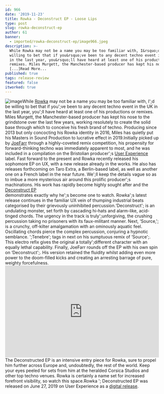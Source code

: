 ```yaml
---
id: 966
date: '2019-11-23'
title: Rowka - Deconstruct EP - Loose Lips
type: post
slug: rowka-deconstruct-ep
author: 61
banner:
  - imported/rowka-deconstruct-ep/image966.jpeg
description: >-
  While Rowka may not be a name you may be too familiar with, I&rsquo;d be
  willing to bet that if you&rsquo;ve been to any decent techno event in the UK
  in the last year, you&rsquo;ll have heard at least one of his productions or
  remixes. Miles Murgett, the Manchester-based producer has kept his nose to
  [...]Read More...
published: true
tags: release-review
featured: false
itworked: true
---
```

![image](../imported/rowka-deconstruct-ep/image966.jpeg)While [Rowka](https://soundcloud.com/rowka-2) may not be a name you may be too familiar with, I';d be willing to bet that if you';ve been to any decent techno event in the UK in the last year, you';ll have heard at least one of his productions or remixes. Miles Murgett, the Manchester-based producer has kept his nose to the grindstone over the last few years, working resolutely to create the solid base through which to conceive his fresh brand of techno. Producing since 2013 but only concocting his Rowka identity in 2016, Miles has quietly put his Masters in Sound Production to lucrative effect in 2019.Initially picked up by [JoeFarr](https://soundcloud.com/joefarr_ux) through a highly-coveted remix competition, his propensity for forward-thinking techno was immediately apparent to most, and he was included in a compilation on the Bristolian producer';s [User Experience](https://joefarr.bandcamp.com/) label. Fast forward to the present and Rowka recently released his sophomore EP on UX, with a new release already in the works. He also has releases forthcoming on Taro Extra, a Berlin-based label, as well as another one on a French label in the near future. We';ll keep the details vague so as to imbue a more mysterious air around this prolific producer';s machinations. His work has rapidly become highly sought after and the [Deconstruct EP](https://joefarr.bandcamp.com/album/ux011)  
demonstrates exactly why he';s become one to watch. Rowka';s latest release continues in the familiar UX vein of thumping industrial beats categorised by their grievously uninhibited percussion.‘Deconstruct'; is an undulating monster, set forth by cascading hi-hats and alarm-like, acid-tinged chords. The urgency in the track is truly';unforgiving, the crushing percussion taking no prisoners with its faux-militant manner. Next, ‘Source,'; is a crunchy, off-kilter amalgamation with an ominously aquatic feel. Oscillating chords pierce the complex percussion, conjuring a hypnotic semblance. ';Tenebre'; tags in next on his sumptuous remix of ‘Source';. This electro refix gives the original a totally';different character with an equally lethal capability. Finally, JoeFarr rounds off the EP with his own spin on ‘Deconstruct';. His version retained the fluidity whilst adding even more power to the doom-filled kicks and creating an arresting barrage of pure, weighty forcefulness.<iframe width='100%' height='300' scrolling='no' frameborder='no' allow='autoplay' src='https://w.soundcloud.com/player/?url=https%3A//api.soundcloud.com/playlists/831777791&color=%23ff5500&auto_play=false&hide_related=false&show_comments=true&show_user=true&show_reposts=false&show_teaser=true&visual=true'></iframe>The Deconstructed﻿ EP is an intensive entry piece for Rowka, sure to propel him further across Europe and, undoubtedly, the rest of the world. Keep your eyes peeled for sets from him at the heralded Corsica Studios and other top techno venues. Rowka is certainly a name set for increased forefront visibility, so watch this space.Rowka '; Deconstructed EP was released on June 27, 2019 on User Experience as a [digital release](https://joefarr.bandcamp.com/album/ux011).